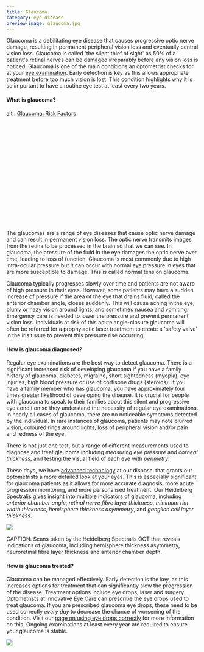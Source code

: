 ```yaml
---
title: Glaucoma
category: eye-disease
preview-image: glaucoma.jpg
---
```

<div class="employee-heading">
<p>Glaucoma is a debilitating eye disease that causes progressive optic nerve damage, resulting in permanent peripheral vision loss and eventually central vision loss. Glaucoma is called 'the silent thief of sight' as 50% of a patient's retinal nerves can be damaged irreparably before any vision loss is noticed. Glaucoma is one of the main conditions an optometrist checks for at your <a href="/what-we-do/eye-exam">eye examination</a>. Early detection is key as this allows appropriate treatment before too much vision is lost. This condition highlights why it is so important to have a routine eye test at least every two years.</p>
</div>

#### What is glaucoma?

<div class="myWrapper" style="position: relative; padding-bottom: 56.25%; height: 0;"><!--\\[if IE]><iframe frameborder="0" type="text/html" src="https://2689-2347.captiv8online.com/animations/embed/one/l-u-om-to?player_width=100%&player_height=100%&site_company_language=34&autostart=false" width="100%" height="100%" style="position:absolute;top:0;left:0;width:100%;height:100%;"></iframe><!\\[endif]--><!--\\[if !IE]> <--><object data="https://2689-2347.captiv8online.com/animations/embed/one/l-u-om-to?player_width=100%&player_height=100%&site_company_language=34&autostart=false" type="text/html" width="100%" height="100%" style="position:absolute;top:0;left:0;width:100%;height:100%;">  alt : <a href="https://2689-2347.captiv8online.com/animations/embed/one/l-u-om-to?player_width=100%&player_height=100%&site_company_language=34&autostart=false">Glaucoma: Risk Factors </a></object><!--> <!\\[endif]--></div>

<br>

The glaucomas are a range of eye diseases that cause optic nerve damage and can result in permanent vision loss. The optic nerve transmits images from the retina to be processed in the brain so that we can see. In glaucoma, the pressure of the fluid in the eye damages the optic nerve over time, leading to loss of function. Glaucoma is most commonly due to high intra-ocular pressure but it can occur with normal eye pressure in eyes that are more susceptible to damage. This is called normal tension glaucoma. 

Glaucoma typically progresses slowly over time and patients are not aware of high pressure in their eyes. However, some patients may have a sudden increase of pressure if the area of the eye that drains fluid, called the anterior chamber angle, closes suddenly. This will cause aching in the eye, blurry or hazy vision around lights, and sometimes nausea and vomiting. Emergency care is needed to lower the pressure and prevent permanent vision loss. Individuals at risk of this acute angle-closure glaucoma will often be referred for a prophylactic laser treatment to create a 'safety valve' in the iris tissue to prevent this pressure rise occurring.

#### How is glaucoma diagnosed?

Regular eye examinations are the best way to detect glaucoma. There is a significant increased risk of developing glaucoma if you have a family history of glaucoma, diabetes, migraine, short sightedness (myopia), eye injuries, high blood pressure or use of cortisone drugs (steroids). If you have a family member who has glaucoma, you have approximately four times greater likelihood of developing the disease. It is crucial for people with glaucoma to speak to their families about this silent and progressive eye condition so they understand the necessity of regular eye examinations. In nearly all cases of glaucoma, there are no noticeable symptoms detected by the individual. In rare instances of glaucoma, patients may note blurred vision, coloured rings around lights, loss of peripheral vision and/or pain and redness of the eye.

There is not just one test, but a range of different measurements used to diagnose and treat glaucoma including <i>measuring eye pressure</i> and <i>corneal thickness</i>, and testing the visual field of each eye with <i>[perimetry](/what-we-do/visual-field-testing)</i>.

These days, we have [advanced technology](/what-we-do/oct) at our disposal that grants our optometrists a more detailed look at your eyes. This is especially significant for glaucoma patients as it allows for more accurate diagnosis, more acute progression monitoring, and more personalised treatment. Our Heidelberg Spectralis gives insight into multiple indicators of glaucoma, including <i>anterior chamber angle</i>, <i>retinal nerve fibre layer thickness</i>, <i>minimum rim width thickness</i>, <i>hemisphere thickness asymmetry</i>, and <i>ganglion cell layer thickness</i>.

![](/uploads/glaucoma-optic-nerve.jpg)

CAPTION: Scans taken by the Heidelberg Spectralis OCT that reveals indications of glaucoma, including hemisphere thickness asymmetry, neuroretinal fibre layer thickness and anterior chamber depth.

#### How is glaucoma treated?

Glaucoma can be managed effectively. Early detection is the key, as this increases options for treatment that can significantly slow the progression of the disease. Treatment options include eye drops, laser and surgery. Optometrists at Innovative Eye Care can prescribe the eye drops used to treat glaucoma. If you are prescribed glaucoma eye drops, these need to be used correctly _every day_ to decrease the chance of worsening of the condition. Visit our [page on using eye drops correctly](/what-we-do/eye-drops) for more information on this. Ongoing examinations at least every year are required to ensure your glaucoma is stable.

![](/uploads/eye-drops.jpg)
